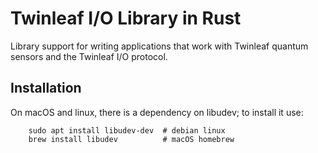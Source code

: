 # Twinleaf I/O Library in Rust

Library support for writing applications that work with Twinleaf quantum sensors and the Twinleaf I/O protocol.

## Installation

On macOS and linux, there is a dependency on libudev; to install it use:

		sudo apt install libudev-dev  # debian linux
		brew install libudev          # macOS homebrew
